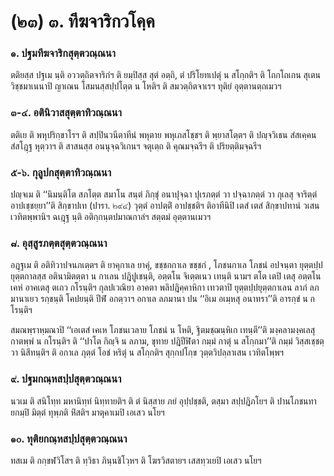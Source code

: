 <h1>(๒๓) ๓. ทีฆจาริกวโคฺค</h1>
<h3>๑. ปฐมทีฆจาริกสุตฺตวณฺณนา</h3>
<p> ตติยสฺส   ปฐเม นฺติ อววตฺถิตจาริกํฯ ติ ยมฺปิสฺส สุตํ อตฺถิ, ตํ ปริโยทเปตุํ น สโกฺกติฯ ติ โถกโถเกน สุเตน วิชฺชมาเนนาปิ ญาเณน โสมนสฺสปฺปโตฺต น โหติฯ ติ สมวตฺถิตจาเรฯ ทุติยํ อุตฺตานตฺถเมวฯ</p>


<h3>๓-๔. อตินิวาสสุตฺตาทิวณฺณนา</h3>
<p> ตติเย ติ พหุปริกฺขาโรฯ ติ สปฺปินวนีตาทีนํ พหุตาย พหุเภสโชฺชฯ ติ พฺยาสโตฺตฯ ติ ปญฺจวิเธน สํสเคฺคน สํสโฎฺฐ หุตฺวาฯ ติ สาสนสฺส อนนุจฺฉวิเกนฯ จตุเตฺถ ติ คุณมจฺฉรีฯ ติ ปริยตฺติมจฺฉรีฯ</p>


<h3>๕-๖. กุลูปกสุตฺตาทิวณฺณนา</h3>
<p> ปญฺจเม  ติ ‘‘นิมนฺติโต สภโตฺต สมาโน สนฺตํ ภิกฺขุํ อนาปุจฺฉา ปุเรภตฺตํ วา ปจฺฉาภตฺตํ วา กุเลสุ จาริตฺตํ อาปเชฺชยฺยา’’ติ สิกฺขาปเท (ปารา. ๒๙๔) วุตฺตํ อาปตฺติํ อาปชฺชติฯ ติอาทีนิปิ เตสํ เตสํ สิกฺขาปทานํ วเสน เวทิตพฺพานิฯ ฉเฎฺฐ นฺติ อติกฺกนฺตปมาณกาลํฯ สตฺตมํ อุตฺตานเมวฯ</p>


<h3>๘. อุสฺสูรภตฺตสุตฺตวณฺณนา</h3>
<p> อฎฺฐเม  ติ อติทิวาปจนภเตฺตฯ ติ ยาคุกาเล ยาคุํ, ขชฺชกกาเล ขชฺชกํ , โภชนกาเล โภชนํ อปจนฺตา ยุตฺตปฺปยุตฺตกาลสฺส อตินามิตตฺตา น กาเลน ปฎิปูเชนฺติ, อตฺตโน จิเตฺตเนว เทนฺติ นามฯ ตโต เตปิ เตสุ อตฺตโน เคหํ อาคเตสุ ตเถว กโรนฺติฯ กุลปเวณิยา อาคตา พลิปฎิคฺคาหิกา เทวตาปิ ยุตฺตปฺปยุตฺตกาเลน ลาภํ ลภมานาเยว รกฺขนฺติ โคปยนฺติ ปีฬํ อกตฺวาฯ อกาเล ลภมานา ปน ‘‘อิเม อเมฺหสุ อนาทรา’’ติ อารกฺขํ น กโรนฺติฯ</p>


<p>สมณพฺราหฺมณาปิ ‘‘เอเตสํ เคเห โภชนเวลาย โภชนํ น โหติ, ฐิตมชฺฌนฺหิเก เทนฺตี’’ติ มงฺคลามงฺคเลสุ กาตพฺพํ น กโรนฺติฯ ติ ‘‘ปาโต กิญฺจิ น ลภาม, ขุทาย ปฎิปีฬิตา กมฺมํ กาตุํ น สโกฺกมา’’ติ กมฺมํ วิสฺสเชฺชตฺวา นิสีทนฺติฯ ติ อกาเล ภุตฺตํ โอชํ หริตุํ น สโกฺกติฯ สุกฺกปโกฺข วุตฺตวิปลฺลาเสน เวทิตโพฺพฯ</p>


<h3>๙. ปฐมกณฺหสปฺปสุตฺตวณฺณนา</h3>
<p> นวเม ติ สนิโทฺท มหานิทฺทํ นิทฺทายติฯ ติ ตํ นิสฺสาย ภยํ อุปฺปชฺชติ, ตสฺมา สปฺปฎิภโยฯ ติ ปานโภชนทายกมฺปิ มิตฺตํ ทุพฺภติ หิํสติฯ มาตุคาเมปิ เอเสว นโยฯ</p>


<h3>๑๐. ทุติยกณฺหสปฺปสุตฺตวณฺณนา</h3>
<p> ทสเม  ติ กกฺขฬวิโสฯ ติ ทฺวิธา ภินฺนชิโวฺหฯ ติ โฆรวิสตายฯ เสสทฺวเยปิ เอเสว นโยฯ</p>

</p>





